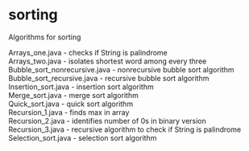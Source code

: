 # sorting
Algorithms for sorting

Arrays_one.java - checks if String is palindrome <br />
Arrays_two.java - isolates shortest word among every three <br />
Bubble_sort_nonrecursive.java - nonrecursive bubble sort algorithm <br /> 
Bubble_sort_recursive.java - recursive bubble sort algorithm <br /> 
Insertion_sort.java - insertion sort algorithm <br /> 
Merge_sort.java - merge sort algorithm <br />
Quick_sort.java -  quick sort algorithm <br /> 
Recursion_1.java - finds max in array <br /> 
Recursion_2.java - identifies number of 0s in binary version <br />
Recursion_3.java - recursive algorithm to check if String is palindrome <br />
Selection_sort.java - selection sort algorithm <br />

